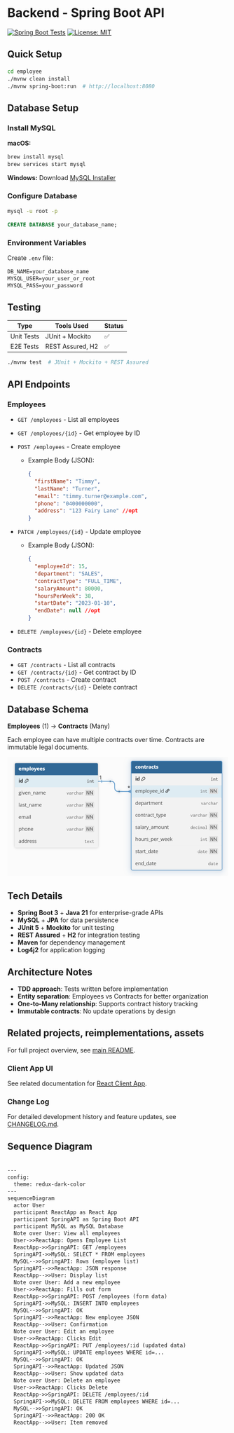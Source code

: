 # Backend - Spring Boot API

[![Spring Boot Tests](https://github.com/carriegale2710/employee-creator/actions/workflows/spring-boot-test.yml/badge.svg)](https://github.com/carriegale2710/employee-creator/actions/workflows/spring-boot-test.yml) [![License: MIT](https://img.shields.io/badge/License-MIT-yellow.svg)](https://opensource.org/licenses/MIT)

## Quick Setup

```bash
cd employee
./mvnw clean install
./mvnw spring-boot:run  # http://localhost:8080
```

## Database Setup

### Install MySQL

**macOS:**

```bash
brew install mysql
brew services start mysql
```

**Windows:** Download [MySQL Installer](https://dev.mysql.com/downloads/installer/)

### Configure Database

```bash
mysql -u root -p
```

```sql
CREATE DATABASE your_database_name;
```

### Environment Variables

Create `.env` file:

```env
DB_NAME=your_database_name
MYSQL_USER=your_user_or_root
MYSQL_PASS=your_password
```

## Testing

| Type       | Tools Used       | Status |
| ---------- | ---------------- | ------ |
| Unit Tests | JUnit + Mockito  | ✅     |
| E2E Tests  | REST Assured, H2 | ✅     |

```bash
./mvnw test  # JUnit + Mockito + REST Assured
```

## API Endpoints

### Employees

- `GET /employees` - List all employees
- `GET /employees/{id}` - Get employee by ID
- `POST /employees` - Create employee

  - Example Body (JSON):

    ```json
    {
      "firstName": "Timmy",
      "lastName": "Turner",
      "email": "timmy.turner@example.com",
      "phone": "0400000000",
      "address": "123 Fairy Lane" //opt
    }
    ```

- `PATCH /employees/{id}` - Update employee

  - Example Body (JSON):

    ```json
    {
      "employeeId": 15,
      "department": "SALES",
      "contractType": "FULL_TIME",
      "salaryAmount": 80000,
      "hoursPerWeek": 38,
      "startDate": "2023-01-10",
      "endDate": null //opt
    }
    ```

- `DELETE /employees/{id}` - Delete employee

### Contracts

- `GET /contracts` - List all contracts
- `GET /contracts/{id}` - Get contract by ID
- `POST /contracts` - Create contract
- `DELETE /contracts/{id}` - Delete contract

## Database Schema

**Employees** (1) → **Contracts** (Many)

Each employee can have multiple contracts over time. Contracts are immutable legal documents.

![diagram of one-to-many class between employee and contracts tables in database](assets/diagrams/erd/erd.png)

## Tech Details

- **Spring Boot 3** + **Java 21** for enterprise-grade APIs
- **MySQL** + **JPA** for data persistence
- **JUnit 5** + **Mockito** for unit testing
- **REST Assured** + **H2** for integration testing
- **Maven** for dependency management
- **Log4j2** for application logging

## Architecture Notes

- **TDD approach**: Tests written before implementation
- **Entity separation**: Employees vs Contracts for better organization
- **One-to-Many relationship**: Supports contract history tracking
- **Immutable contracts**: No update operations by design

## Related projects, reimplementations, assets

For full project overview, see [main README](../README.md).

### Client App UI

See related documentation for [React Client App](../front-end/README.md).

### Change Log

For detailed development history and feature updates, see [CHANGELOG.md](CHANGELOG.md).

## Sequence Diagram

```mermaid

---
config:
  theme: redux-dark-color
---
sequenceDiagram
  actor User
  participant ReactApp as React App
  participant SpringAPI as Spring Boot API
  participant MySQL as MySQL Database
  Note over User: View all employees
  User->>ReactApp: Opens Employee List
  ReactApp->>SpringAPI: GET /employees
  SpringAPI->>MySQL: SELECT * FROM employees
  MySQL-->>SpringAPI: Rows (employee list)
  SpringAPI-->>ReactApp: JSON response
  ReactApp-->>User: Display list
  Note over User: Add a new employee
  User->>ReactApp: Fills out form
  ReactApp->>SpringAPI: POST /employees (form data)
  SpringAPI->>MySQL: INSERT INTO employees
  MySQL-->>SpringAPI: OK
  SpringAPI-->>ReactApp: New employee JSON
  ReactApp-->>User: Confirmation
  Note over User: Edit an employee
  User->>ReactApp: Clicks Edit
  ReactApp->>SpringAPI: PUT /employees/:id (updated data)
  SpringAPI->>MySQL: UPDATE employees WHERE id=...
  MySQL-->>SpringAPI: OK
  SpringAPI-->>ReactApp: Updated JSON
  ReactApp-->>User: Show updated data
  Note over User: Delete an employee
  User->>ReactApp: Clicks Delete
  ReactApp->>SpringAPI: DELETE /employees/:id
  SpringAPI->>MySQL: DELETE FROM employees WHERE id=...
  MySQL-->>SpringAPI: OK
  SpringAPI-->>ReactApp: 200 OK
  ReactApp-->>User: Item removed


```
